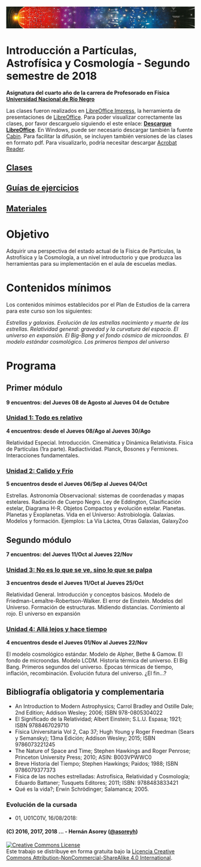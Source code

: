 ![Banner](materiales/banner.png)
# Introducción a Partículas, Astrofísica y Cosmología - Segundo semestre de 2018

**Asignatura del cuarto año de la carrera de Profesorado en Física [Universidad Nacional de Río Negro](http://www.unrn.edu.ar/ "UNRN")**

Las clases fueron realizados en [LibreOffice Impress](https://es.libreoffice.org/descubre/impress/), la herramienta de presentaciones de [LibreOffice](https://es.libreoffice.org/). Para poder visualizar correctamente las clases, por favor descarguelo siguiendo el este enlace: **[Descargue LibreOffice](https://es.libreoffice.org/descarga/libreoffice-estable/)**. En Windows, puede ser necesario descargar también la fuente [Cabin](https://www.fontsquirrel.com/fonts/download/cabin). Para facilitar la difusión, se incluyen también versiones de las clases en formato pdf. Para visualizarlo, podría necesitar descargar [Acrobat Reader](https://get.adobe.com/es/reader).

## [Clases](https://github.com/asoreyh/unrn-f3b/tree/master/clases) ##

## [Guías de ejercicios](https://github.com/asoreyh/unrn-f3b/tree/master/guias) ##

## [Materiales](https://github.com/asoreyh/unrn-f3b/tree/master/materiales) ##

# Objetivo

Adquirir una perspectiva del estado actual de la Física de Partículas, la Astrofísica y la Cosmología, a un nivel introductorio y que produzca las herramientas para su implementación en el aula de escuelas medias.

# Contenidos mínimos

Los contenidos mínimos establecidos por el Plan de Estudios de la carrera para este curso son los siguientes: 

*Estrellas y galaxias. Evolución de las estrellas nacimiento y muerte de las estrellas. Relatividad general: gravedad y la curvatura del espacio. El universo en expansión. El Big-Bang y el fondo cósmico de microondas. El modelo estándar cosmológico. Los primeros tiempos del universo* 

# Programa

## Primer módulo
**9 encuentros: del Jueves 08 de Agosto al Jueves 04 de Octubre**

### [Unidad 1: Todo es relativo](https://github.com/asoreyh/unrn-ipac/tree/master/clases/u01)
**4 encuentros: desde el Jueves 08/Ago al Jueves 30/Ago**

Relatividad Especial. Introducción. Cinemática y Dinámica Relativista. Física de Partículas (1ra parte). Radiactividad. Planck, Bosones y Fermiones. Interacciones fundamentales.

### [Unidad 2: Calido y Frío](https://github.com/asoreyh/unrn-ipac/tree/master/clases/u02)
**5 encuentros desde el Jueves 06/Sep al Jueves 04/Oct**

Estrellas. Astronomía Observacional: sistemas de coordenadas y mapas estelares. Radiación de Cuerpo Negro. Ley de Eddington, Clasificación estelar, Diagrama H-R. Objetos Compactos y evolución estelar. Planetas. Planetas y Exoplanetas. Vida en el Universo: Astrobiología. Galaxias. Modelos y formación. Ejemplos: La Vía Láctea, Otras Galaxias, GalaxyZoo

## Segundo módulo
**7 encuentros: del Jueves 11/Oct al Jueves 22/Nov**

### [Unidad 3: No es lo que se ve, sino lo que se palpa](https://github.com/asoreyh/unrn-ipac/tree/master/clases/u03)
**3 encuentros desde el Jueves 11/Oct al Jueves 25/Oct**

Relatividad General. Introducción y conceptos básicos. Modelo de Friedman-Lemaître-Robertson-Walker. El error de Einstein. Modelos del Universo. Formación de estructuras. Midiendo distancias. Corrimiento al rojo. El universo en expansión

### [Unidad 4: Allá lejos y hace tiempo](https://github.com/asoreyh/unrn-ipac/tree/master/clases/u04)
**4 encuentros desde el Jueves 01/Nov al Jueves 22/Nov**

El modelo cosmológico estándar. Modelo de Alpher, Bethe & Gamow. El fondo de microondas. Modelo LCDM. Historia térmica del universo. El Big Bang. Primeros segundos del universo. Épocas térmicas de tiempo, inflación, recombinación. Evolución futura del universo. ¿El fin...?

## Bibliografía obligatoria y complementaria

* An Introduction to Modern Astrophysics; Carrol Bradley and Ostille Dale; 2nd Edition; Addison Wesley; 2006; ISBN 978-0805304022
* El Significado de la Relatividad; Albert Einstein; S.L.U. Espasa; 1921; ISBN 9788467029710
* Física Universitaria Vol 2, Cap 37; Hugh Young y Roger Freedman (Sears y Semansky); 13ma Edición; Addison Wesley; 2015; ISBN 9786073221245
* The Nature of Space and Time; Stephen Hawkings and Roger Penrose; Princeton University Press; 2010; ASIN: B003VPWWC0
* Breve Historia del Tiempo; Stephen Hawkings; Paidos; 1988; ISBN 9786079377373
* Física de las noches estrelladas: Astrofísica, Relatividad y Cosmología; Eduardo Battaner; Tusquets Editores; 2011; ISBN: 9788483833421
* Qué es la vida?; Erwin Schrödinger; Salamanca; 2005.

### Evolución de la cursada

* 01, U01C01V, 16/08/2018:
<!---
* 02, U01C01V, 16/08/2018:
* 03, U01C01V, 23/08/2018:
* 04, U01C01V, 30/08/2018:
* 05, U01C01P, 06/09/2018:
* 06, U01C01V, 13/09/2018:
* 07, U01C01V, 20/09/2018:
* 08, U01C01V, 27/09/2018:
* 09, U01C01P, 04/10/2018:
* 10, U01C01V, 11/10/2018:
* 11, U01C01V, 18/10/2018:
* 12, U01C01V, 25/10/2018:
* 13, U01C01V, 01/11/2018:
* 14, U01C01P, 08/11/2018:
* 15, U01C01V, 15/11/2018:
* 16, U01C01V, 22/11/2018:
--->

<!---
* 01, U01C01V, 08/08/2017: Introducción general. Sistemas de coordenadas. La relatividad de Galileo. El experimento de Michelson y Morley. Interpretación de Einstein.
* 02, U01C02P, 15/08/2017: La relatividad especial. Generalidades. Principios e interpretación. El espaciotiempo. 
* 03, U01C03V, 22/08/2017: Transformaciones de Lorentz: derivación, significado y casos límites. Regla de adición de velocidades y casos límites. La velocidad de la luz como límite. Entregada guía 01.
* 04, U01C04V, 05/09/2017: Contracción espacial y dilatación temporal. Vida media y longitud de decaimiento para el muón. Dinámica relativista, primera parte
* 05, U01C05P, 12/09/2017: Repaso de dilatación temporal. La paradoja de los gemelos. Dinámica relativista. Colisiones. Masa y Energía. Límites de baja energía, E0=mc^2, invariante relativista
* 06, U01C06V, 19/09/2017: Radiactividad: procesos, ley de decaimiento exponencial, tipos y características de decaimientos radiactivos.
* 07, U02C01V, 26/09/2017: Repaso de Unidad 01, los movimientos de la Tierra, astronomía de posición, la esfera celeste, sistemas de coordenas celestes: coordenadas horizontales y coordenadas ecuatoriales 
* 08, U02C02V, 03/10/2017: El tiempo, Proyecciones, Cartas celestes, las estrellas en el cielo, flujo de energía, brillo, magnitudes aparentes y absolutas.
* 09, U02C03P, 10/10/2017: Estrellas, definición, tipos y características. Espectros, clasificación, tamaños. Cuerpo negro, color y temperatura.
* 10, U02C04P, 12/10/2017: Estrellas, clasificación, tamaños. Flujo de energía y bolómetros. Principales parámetros y su interrelación: masa, radio, temperatura, edad. El diagrama H-R y la secuencia principal.
* 11, U02C05V, 24/10/2017: Fusión nuclear, Fusión en astrofísica, Nacimiento, evolución y final estelar: enanas blancas, estrellas de neutrones y agujeros negros.
* 12, U02C06V, 31/10/2017: Planetas, leyes de movimiento planetario, exoplanetas, Astrobiología
* 13, U03C01P, 07/11/2017: Astrobiología 2da parte, Galaxias, La vía Láctea
* 14, U03C02V, 14/11/2017: Galaxias, Estrutura a gran escala del Universo, Universo Observable
* 15, U04C01V, 16/11/2017: El modelo estándar, interacciones fundamentales, hadrones, color, gluones y QCD 
* 17, U04C02V, 20/11/2017: El Universo en expansión, efecto Doppler relativista, la ley de Hubble y el Big Bang, Horizontes, densidad crítica
* 17, U04C03P, 24/11/2017: La recombinación, el fondo de microondas, nucleosíntesis, modelo LCMD, expansión acelerada, historia térmica, posibles escenarios finales. 
--->

#### (C) 2016, 2017, 2018 ... - Hernán Asorey ([@asoreyh](https://twitter.com/asoreyh/))

<a rel="license" href="http://creativecommons.org/licenses/by-nc-sa/4.0/"><img alt="Creative Commons License" style="border-width:0" src="https://i.creativecommons.org/l/by-nc-sa/4.0/88x31.png" /></a><br />Este trabajo se distribuye en forma gratuita bajo la <a rel="license" href="http://creativecommons.org/licenses/by-nc-sa/4.0/">Licencia Creative Commons Attribution-NonCommercial-ShareAlike 4.0 International</a>.
